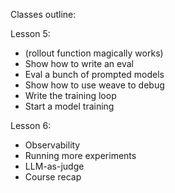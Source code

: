 Classes outline:

Lesson 5:

- (rollout function magically works)
- Show how to write an eval
- Eval a bunch of prompted models
- Show how to use weave to debug
- Write the training loop
- Start a model training

Lesson 6:

- Observability
- Running more experiments
- LLM-as-judge
- Course recap
